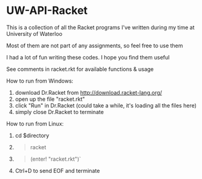 # UW-API-Racket

This is a collection of all the Racket programs I've written during my time at University of Waterloo

Most of them are not part of any assignments, so feel free to use them

I had a lot of fun writing these codes. I hope you find them useful



See comments in racket.rkt for available functions & usage


How to run from Windows:

1. download Dr.Racket from http://download.racket-lang.org/
2. open up the file "racket.rkt"
3. click "Run" in Dr.Racket (could take a while, it's loading all the files here)
4. simply close Dr.Racket to terminate


How to run from Linux:

1. cd $directory
2. >racket
3. >(enter! "racket.rkt")`
4. Ctrl+D to send EOF and terminate

